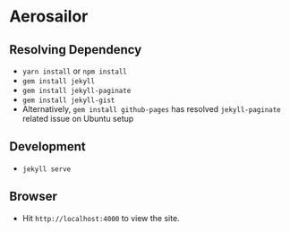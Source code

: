 # Aerosailor

## Resolving Dependency
- `yarn install` or `npm install` 
- `gem install jekyll`
- `gem install jekyll-paginate`
- `gem install jekyll-gist`
- Alternatively, `gem install github-pages` has resolved `jekyll-paginate` related issue on Ubuntu setup

## Development
- `jekyll serve`

## Browser
- Hit `http://localhost:4000` to view the site.
